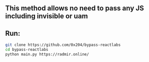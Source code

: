 ## This method allows no need to pass any JS including invisible or uam 
## Run:
```bash
git clone https://github.com/0x204/bypass-reactlabs
cd bypass-reactlabs
python main.py https://radmir.online/
```
